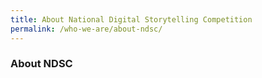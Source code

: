 ```yaml
---
title: About National Digital Storytelling Competition
permalink: /who-we-are/about-ndsc/
---
```


### About NDSC